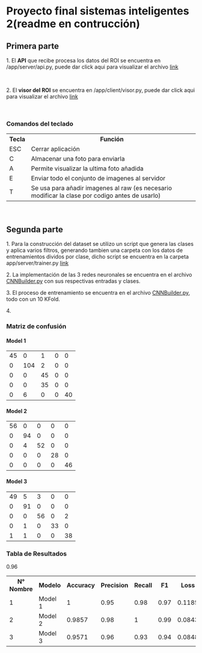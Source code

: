 <h1>Proyecto final sistemas inteligentes 2(readme en contrucción)</h1>

<h2>Primera parte</h2>
<p>1. El <b>API</b> que recibe procesa los datos del ROI se encuentra en /app/server/api.py, puede dar click aqui para visualizar el archivo <a href='./app/server/api.py'>link</a></p>
<br/>
<p>2. El <b>visor del ROI</b> se encuentra en /app/client/visor.py, puede dar click aqui para visualizar el archivo <a href='./app/client/visor.py'>link</a></p>
<br/>
<h3>Comandos del teclado</h3>
<table>
  <tr>
    <th>Tecla</th>
    <th>Función</th>
  </tr>
  <tr>
    <td>ESC</td>
    <td>Cerrar aplicación</td>
  </tr>
  <tr>
    <td>C</td>
    <td>Almacenar una foto para enviarla </td>
  </tr>
  <tr>
    <td>A</td>
    <td>Permite visualizar la ultima foto añadida</td>
  </tr>
  <tr>
    <td>E</td>
    <td>Enviar todo el conjunto de imagenes al servidor</td>
  </tr>
  <tr>
    <td>T</td>
    <td>Se usa para añadir imagenes al raw (es necesario modificar la clase por codigo antes de usarlo)</td>
  </tr>
</table>
<br/>
<h2>Segunda parte</h2>
<p>
  1. Para la construcción del dataset se utilizo un script que genera las clases y aplica varios filtros, generando tambien una carpeta con los datos de entrenamientos dividos por clase, dicho script se encuentra en la carpeta app/server/trainer.py <a href='./app/server/trainer.py'>link</a>
</p>
<p>
  2. La implementación de las 3 redes neuronales se encuentra en el archivo  <a href='./app/server/CNNBuilder.py'>CNNBuilder.py</a> con sus respectivas entradas y clases.
</p>
<p>
  3. El proceso de entrenamiento se encuentra en el archivo <a href='./app/server/CNNBuilder.py'>CNNBuilder.py</a>, todo con un 10 KFold.
</p>
<p>
  4. 
</p>
<h3>Matriz de confusión</h3>
<h4>Model 1</h4>
<table>
  <tr>
    <td>45</td>
    <td>0</td>
    <td>1</td>
    <td>0</td>
    <td>0</td>
  </tr>
  <tr>
    <td>0</td>
    <td>104</td>
    <td>2</td>
    <td>0</td>
    <td>0</td>
  </tr>
  <tr>
    <td>0</td>
    <td>0</td>
    <td>45</td>
    <td>0</td>
    <td>0</td>
  </tr>
  <tr>
    <td>0</td>
    <td>0</td>
    <td>35</td>
    <td>0</td>
    <td>0</td>
  </tr>
  <tr>
    <td>0</td>
    <td>6</td>
    <td>0</td>
    <td>0</td>
    <td>40</td>
  </tr>
</table>

<h4>Model 2</h4>
 <table>
  <tr>
    <td>56</td>
    <td>0</td>
    <td>0</td>
    <td>0</td>
    <td>0</td>
  </tr>
  <tr>
    <td>0</td>
    <td>94</td>
    <td>0</td>
    <td>0</td>
    <td>0</td>
  </tr>
  <tr>
    <td>0</td>
    <td>4</td>
    <td>52</td>
    <td>0</td>
    <td>0</td>
  </tr>
  <tr>
    <td>0</td>
    <td>0</td>
    <td>0</td>
    <td>28</td>
    <td>0</td>
  </tr>
  <tr>
    <td>0</td>
    <td>0</td>
    <td>0</td>
    <td>0</td>
    <td>46</td>
  </tr>
</table>

<h4>Model 3</h4>
 <table>
  <tr>
    <td>49</td>
    <td>5</td>
    <td>3</td>
    <td>0</td>
    <td>0</td>
  </tr>
  <tr>
    <td>0</td>
    <td>91</td>
    <td>0</td>
    <td>0</td>
    <td>0</td>
  </tr>
  <tr>
    <td>0</td>
    <td>0</td>
    <td>56</td>
    <td>0</td>
    <td>2</td>
  </tr>
  <tr>
    <td>0</td>
    <td>1</td>
    <td>0</td>
    <td>33</td>
    <td>0</td>
  </tr>
  <tr>
    <td>1</td>
    <td>1</td>
    <td>0</td>
    <td>0</td>
    <td>38</td>
  </tr>
</table>
<h3>Tabla de Resultados</h3>
<table>
  <tr>
    <th>N° Nombre</th>
    <th>Modelo</th>
    <th>Accuracy</th>
    <th>Precision</th>
    <th>Recall</th>
    <th>F1</th>
    <th>Loss</th>
    <th>Epocas</th>
    <th>Tiempos</th>
  </tr>
  <tr>
    <td>1</td>
    <td>Model 1</td>
    <td>1</td>
    <td>0.95</td>
    <td>0.98</td>
    <td>0.97</td>
    <td>0.1185</td>
    <td>22</td>
    <td></td>
  </tr>
  <tr>
    <td>2</td>
    <td>Model 2</td>
    <td>0.9857</td>
    <td>0.98</td>
    <td>1</td>
    <td>0.99</td>
    <td>0.0843</td>
    <td>22</td>
    <td></td>
  </tr>
  <tr>
    <td>3</td>
    <td>Model 3</td>
    <td>0.9571</td>
    <td>0.96</td>
    <td>0.93</td>0.96 
    <td>0.94</td>
    <td>0.0848</td>
    <td>22</td>
    <td></td>
  </tr>
</table>
<br/>
